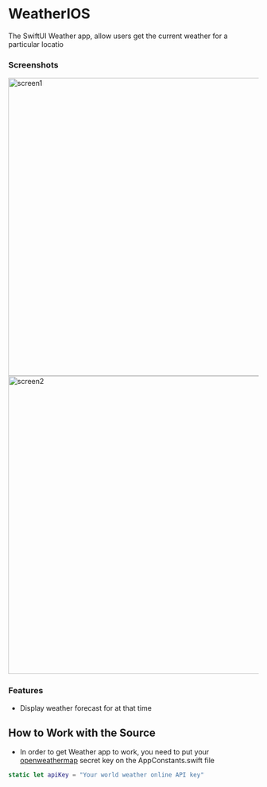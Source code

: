 # WeatherIOS
The SwiftUI Weather app, allow users get the current weather for a particular locatio

### Screenshots
<img src="https://user-images.githubusercontent.com/80439566/224134575-7fffdd4e-f5cc-4d2a-9f7a-d17acbc233e2.PNG" alt="screen1" height="600" /> <img src="https://user-images.githubusercontent.com/80439566/224134597-e775083d-957f-4568-a787-543f9771320e.PNG" alt="screen2" height="600" />

### Features
* Display weather forecast for at that time

## How to Work with the Source

* In order to get Weather app to work, you need to put your [openweathermap](https://openweathermap.org/) secret key on the AppConstants.swift file 
```AppConstants.swift
static let apiKey = "Your world weather online API key"
```

